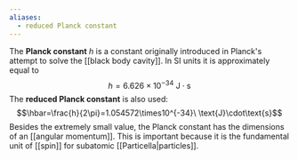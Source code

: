 ```yaml
---
aliases:
  - reduced Planck constant
---
```

The **Planck constant** $h$ is a constant originally introduced in Planck's attempt to solve the [[black body cavity]]. In SI units it is approximately equal to
$$h=6.626\times10^{-34}\ \text{J}\cdot\text{s}$$
The **reduced Planck constant** is also used:
$$\hbar=\frac{h}{2\pi}=1.054572\times10^{-34}\ \text{J}\cdot\text{s}$$
Besides the extremely small value, the Planck constant has the dimensions of an [[angular momentum]]. This is important because it is the fundamental unit of [[spin]] for subatomic [[Particella|particles]].